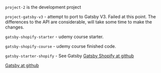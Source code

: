 
`project-2` is the development project

`project-gatsby-v3` - attempt to port to Gatsby V3. Failed at this point.
The differences to the API are considerable, will take some time to make the changes.

`gatsby-shopify-starter` - udemy course starter.

`gatsby-shopify-course` - udemy course finished code.

`gatsby-starter-shopify` - See Gatsby
[Gatsby Shopify at github](https://github.com/gatsbyjs/gatsby/tree/master/packages/gatsby-source-shopify)



[Gatsby at github](https://github.com/gatsbyjs/gatsby)


